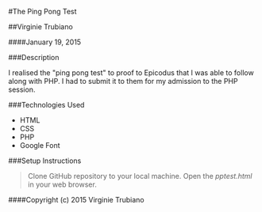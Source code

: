#The Ping Pong Test

##Virginie Trubiano 

####January 19, 2015

###Description

I realised the "ping pong test" to proof to Epicodus that I was able to follow along with PHP.
I had to submit it to them for my admission to the PHP session.

###Technologies Used

* HTML
* CSS
* PHP
* Google Font

###Setup Instructions

>Clone GitHub repository to your local machine.
>Open the *pptest.html* in your web browser.

####Copyright (c) 2015 Virginie Trubiano
